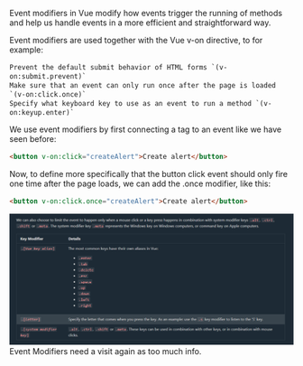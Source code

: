 Event modifiers in Vue modify how events trigger the running of methods and help us handle events in a more efficient and straightforward way.

Event modifiers are used together with the Vue v-on directive, to for example:

    Prevent the default submit behavior of HTML forms `(v-on:submit.prevent)`
    Make sure that an event can only run once after the page is loaded `(v-on:click.once)`
    Specify what keyboard key to use as an event to run a method `(v-on:keyup.enter)`

We use event modifiers by first connecting a tag to an event like we have seen before:

``` html
<button v-on:click="createAlert">Create alert</button>
```

Now, to define more specifically that the button click event should only fire one time after the page loads, we can add the .once modifier, like this:

``` html
<button v-on:click.once="createAlert">Create alert</button>
```

![alt text](image.png)
Event Modifiers need a visit again as too much info. 